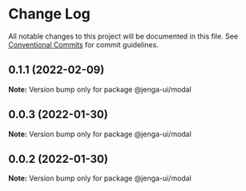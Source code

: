 # Change Log

All notable changes to this project will be documented in this file.
See [Conventional Commits](https://conventionalcommits.org) for commit guidelines.

## 0.1.1 (2022-02-09)

**Note:** Version bump only for package @jenga-ui/modal

## 0.0.3 (2022-01-30)

**Note:** Version bump only for package @jenga-ui/modal

## 0.0.2 (2022-01-30)

**Note:** Version bump only for package @jenga-ui/modal

